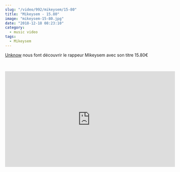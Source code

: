 ```yaml
--- 
slug: "/video/992/mikeysem/15-80"
title: "Mikeysem - 15.80"
image: "mikeysem-15-80.jpg"
date: "2018-12-18 08:23:10"
category:
  - music video
tags:
  - Mikeysem
---
```

<p><a href="https://www.youtube.com/channel/UCCDRyNWpNvDfesW2biV_CaA">Unknow</a> nous font découvrir le rappeur Mikeysem avec son titre 15.80€</p><br/><p><iframe width="560" height="315" src="https://www.youtube.com/embed/WBSQViBEleI" frameborder="0" allow="accelerometer; autoplay; encrypted-media; gyroscope; picture-in-picture" allowfullscreen></iframe></p>